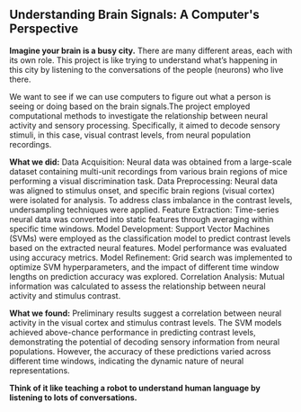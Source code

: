 ## Understanding Brain Signals: A Computer's Perspective

**Imagine your brain is a busy city.** There are many different areas, each with its own role. This project is like trying to understand what’s happening in this city by listening to the conversations of the people (neurons) who live there.

We want to see if we can use computers to figure out what a person is seeing or doing based on the brain signals.The project employed computational methods to investigate the relationship between neural activity and sensory processing. Specifically, it aimed to decode sensory stimuli, in this case, visual contrast levels, from neural population recordings.


**What we did:**
Data Acquisition: Neural data was obtained from a large-scale dataset containing multi-unit recordings from various brain regions of mice performing a visual discrimination task.
Data Preprocessing: Neural data was aligned to stimulus onset, and specific brain regions (visual cortex) were isolated for analysis. To address class imbalance in the contrast levels, undersampling techniques were applied.
Feature Extraction: Time-series neural data was converted into static features through averaging within specific time windows.
Model Development: Support Vector Machines (SVMs) were employed as the classification model to predict contrast levels based on the extracted neural features. Model performance was evaluated using accuracy metrics.
Model Refinement: Grid search was implemented to optimize SVM hyperparameters, and the impact of different time window lengths on prediction accuracy was explored.
Correlation Analysis: Mutual information was calculated to assess the relationship between neural activity and stimulus contrast.

**What we found:**
Preliminary results suggest a correlation between neural activity in the visual cortex and stimulus contrast levels. The SVM models achieved above-chance performance in predicting contrast levels, demonstrating the potential of decoding sensory information from neural populations. However, the accuracy of these predictions varied across different time windows, indicating the dynamic nature of neural representations.


**Think of it like teaching a robot to understand human language by listening to lots of conversations.** 
